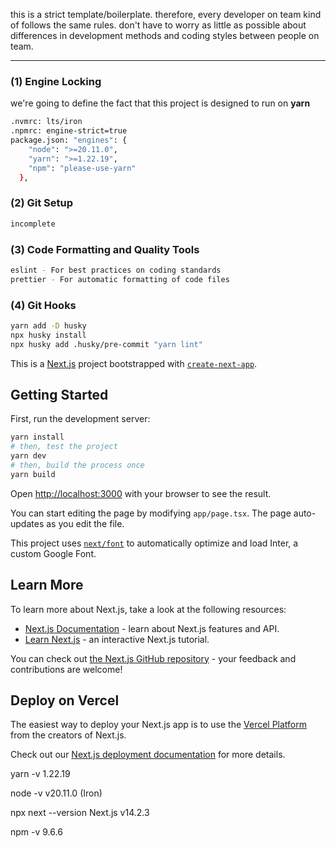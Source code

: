 this is a strict template/boilerplate. therefore, every developer on team kind of follows the same rules. don't have to worry as little as possible about
differences in development methods and coding styles between people on team.

---

### (1) Engine Locking

we're going to define the fact that this project is designed to run on **yarn**

```bash
.nvmrc: lts/iron
.npmrc: engine-strict=true
package.json: "engines": {
    "node": ">=20.11.0",
    "yarn": ">=1.22.19",
    "npm": "please-use-yarn"
  },
```

### (2) Git Setup

```bash
incomplete
```

### (3) Code Formatting and Quality Tools

```bash
eslint - For best practices on coding standards
prettier - For automatic formatting of code files
```
### (4) Git Hooks
```bash
yarn add -D husky
npx husky install
npx husky add .husky/pre-commit "yarn lint"
```

This is a [Next.js](https://nextjs.org/) project bootstrapped with [`create-next-app`](https://github.com/vercel/next.js/tree/canary/packages/create-next-app).

## Getting Started

First, run the development server:

```bash
yarn install
# then, test the project
yarn dev
# then, build the process once
yarn build
```

Open [http://localhost:3000](http://localhost:3000) with your browser to see the result.

You can start editing the page by modifying `app/page.tsx`. The page auto-updates as you edit the file.

This project uses [`next/font`](https://nextjs.org/docs/basic-features/font-optimization) to automatically optimize and load Inter, a custom Google Font.

## Learn More

To learn more about Next.js, take a look at the following resources:

- [Next.js Documentation](https://nextjs.org/docs) - learn about Next.js features and API.
- [Learn Next.js](https://nextjs.org/learn) - an interactive Next.js tutorial.

You can check out [the Next.js GitHub repository](https://github.com/vercel/next.js/) - your feedback and contributions are welcome!

## Deploy on Vercel

The easiest way to deploy your Next.js app is to use the [Vercel Platform](https://vercel.com/new?utm_medium=default-template&filter=next.js&utm_source=create-next-app&utm_campaign=create-next-app-readme) from the creators of Next.js.

Check out our [Next.js deployment documentation](https://nextjs.org/docs/deployment) for more details.

yarn -v
1.22.19

node -v
v20.11.0 (Iron)

npx next --version
Next.js v14.2.3

npm -v
9.6.6
